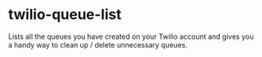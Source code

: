 # twilio-queue-list
Lists all the queues you have created on your Twilio account and gives you a handy way to clean up / delete unnecessary queues.
